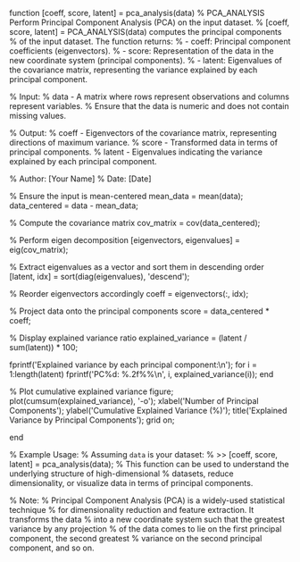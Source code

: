 function [coeff, score, latent] = pca_analysis(data)
% PCA_ANALYSIS Perform Principal Component Analysis (PCA) on the input dataset.
%   [coeff, score, latent] = PCA_ANALYSIS(data) computes the principal components
%   of the input dataset. The function returns:
%     - coeff: Principal component coefficients (eigenvectors).
%     - score: Representation of the data in the new coordinate system (principal components).
%     - latent: Eigenvalues of the covariance matrix, representing the variance explained by each principal component.

% Input:
%   data - A matrix where rows represent observations and columns represent variables.
%          Ensure that the data is numeric and does not contain missing values.

% Output:
%   coeff - Eigenvectors of the covariance matrix, representing directions of maximum variance.
%   score - Transformed data in terms of principal components.
%   latent - Eigenvalues indicating the variance explained by each principal component.

% Author: [Your Name]
% Date: [Date]

% Ensure the input is mean-centered
mean_data = mean(data);
data_centered = data - mean_data;

% Compute the covariance matrix
cov_matrix = cov(data_centered);

% Perform eigen decomposition
[eigenvectors, eigenvalues] = eig(cov_matrix);

% Extract eigenvalues as a vector and sort them in descending order
[latent, idx] = sort(diag(eigenvalues), 'descend');

% Reorder eigenvectors accordingly
coeff = eigenvectors(:, idx);

% Project data onto the principal components
score = data_centered * coeff;

% Display explained variance ratio
explained_variance = (latent / sum(latent)) * 100;

fprintf('Explained variance by each principal component:\n');
for i = 1:length(latent)
    fprintf('PC%d: %.2f%%\n', i, explained_variance(i));
end

% Plot cumulative explained variance
figure;
plot(cumsum(explained_variance), '-o');
xlabel('Number of Principal Components');
ylabel('Cumulative Explained Variance (%)');
title('Explained Variance by Principal Components');
grid on;

end

% Example Usage:
% Assuming `data` is your dataset:
% >> [coeff, score, latent] = pca_analysis(data);
% This function can be used to understand the underlying structure of high-dimensional
% datasets, reduce dimensionality, or visualize data in terms of principal components.

% Note:
% Principal Component Analysis (PCA) is a widely-used statistical technique
% for dimensionality reduction and feature extraction. It transforms the data
% into a new coordinate system such that the greatest variance by any projection
% of the data comes to lie on the first principal component, the second greatest
% variance on the second principal component, and so on.
